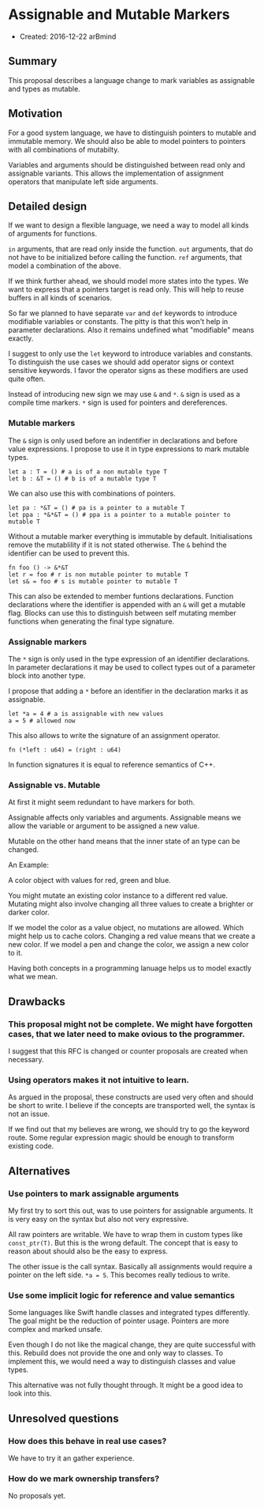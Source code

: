 # Assignable and Mutable Markers

- Created: 2016-12-22 arBmind



## Summary
[Summary]: #summary

This proposal describes a language change to mark variables as assignable and types as mutable.


## Motivation
[Motivation]: #motivation

For a good system language, we have to distinguish pointers to mutable and immutable memory.
We should also be able to model pointers to pointers with all combinations of mutabilty.

Variables and arguments should be distinguished between read only and assignable variants. This allows the implementation of assignment operators that manipulate left side arguments.



## Detailed design
[Detailed design]: #detailed-design

If we want to design a flexible language, we need a way to model all kinds of arguments for functions.

`in` arguments, that are read only inside the function.
`out` arguments, that do not have to be initialized before calling the function.
`ref` arguments, that model a combination of the above.

If we think further ahead, we should model more states into the types. We want to express that a pointers target is read only. This will help to reuse buffers in all kinds of scenarios.

So far we planned to have separate `var` and `def` keywords to introduce modifiable variables or constants. The pitty is that this won't help in parameter declarations. Also it remains undefined what "modifiable" means exactly.

I suggest to only use the `let` keyword to introduce variables and constants. To distinguish the use cases we should add operator signs or context sensitive keywords. I favor the operator signs as these modifiers are used quite often.

Instead of introducing new sign we may use `&` and `*`.
`&` sign is used as a compile time markers.
`*` sign is used for pointers and dereferences.


### Mutable markers

The `&` sign is only used before an indentifier in declarations and before value expressions.
I propose to use it in type expressions to mark mutable types.

```rebuild
let a : T = () # a is of a non mutable type T
let b : &T = () # b is of a mutable type T
```

We can also use this with combinations of pointers.

```rebuild
let pa : *&T = () # pa is a pointer to a mutable T
let ppa : *&*&T = () # ppa is a pointer to a mutable pointer to mutable T
```

Without a mutable marker everything is immutable by default.
Initialisations remove the mutablility if it is not stated otherwise.
The `&` behind the identifier can be used to prevent this.

```rebuild
fn foo () -> &*&T
let r = foo # r is non mutable pointer to mutable T
let s& = foo # s is mutable pointer to mutable T 
```

This can also be extended to member funtions declarations.
Function declarations where the identifier is appended with an `&` will get a mutable flag. Blocks can use this to distinguish between self mutating member functions when generating the final type signature.


### Assignable markers

The `*` sign is only used in the type expression of an identifier declarations.
In parameter declarations it may be used to collect types out of a parameter block into another type.

I propose that adding a `*` before an identifier in the declaration marks it as assignable.

```rebuild
let *a = 4 # a is assignable with new values
a = 5 # allowed now 
```

This also allows to write the signature of an assignment operator.

```rebuild
fn (*left : u64) = (right : u64)
```

In function signatures it is equal to reference semantics of C++.


### Assignable vs. Mutable

At first it might seem redundant to have markers for both.

Assignable affects only variables and arguments. Assignable means we allow the variable or argument to be assigned a new value.

Mutable on the other hand means that the inner state of an type can be changed.

An Example:

A color object with values for red, green and blue.

You might mutate an existing color instance to a different red value.
Mutating might also involve changing all three values to create a brighter or darker color.

If we model the color as a value object, no mutations are allowed. Which might help us to cache colors. Changing a red value means that we create a new color.
If we model a pen and change the color, we assign a new color to it.

Having both concepts in a programming lanuage helps us to model exactly what we mean.


## Drawbacks
[Drawbacks]: #drawbacks

### This proposal might not be complete. We might have forgotten cases, that we later need to make ovious to the programmer.

I suggest that this RFC is changed or counter proposals are created when necessary.

### Using operators makes it not intuitive to learn.

As argued in the proposal, these constructs are used very often and should be short to write.
I believe if the concepts are transported well, the syntax is not an issue.

If we find out that my believes are wrong, we should try to go the keyword route. Some regular expression magic should be enough to transform existing code.



## Alternatives
[Alternatives]: #alternatives


### Use pointers to mark assignable arguments

My first try to sort this out, was to use pointers for assignable arguments.
It is very easy on the syntax but also not very expressive.

All raw pointers are writable. We have to wrap them in custom types like `const_ptr(T)`. But this is the wrong default. The concept that is easy to reason about should also be the easy to express.

The other issue is the call syntax. Basically all assignments would require a pointer on the left side. `*a = 5`. This becomes really tedious to write.


### Use some implicit logic for reference and value semantics

Some languages like Swift handle classes and integrated types differently. The goal might be the reduction of pointer usage. Pointers are more complex and marked unsafe.

Even though I do not like the magical change, they are quite successful with this. Rebuild does not provide the one and only way to classes. To implement this, we would need a way to distinguish classes and value types.

This alternative was not fully thought through. It might be a good idea to look into this.


## Unresolved questions
[Unresolved questions]: #unresolved-questions


### How does this behave in real use cases?

We have to try it an gather experience.


### How do we mark ownership transfers?

No proposals yet.
